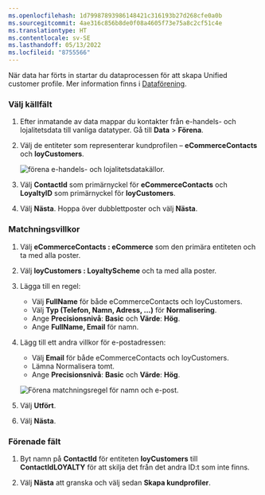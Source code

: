 ```yaml
---
ms.openlocfilehash: 1d79987893986148421c316193b27d268cfe0a0b
ms.sourcegitcommit: 4ae316c856b8de0f08a4605f73e75a8c2cf51c4e
ms.translationtype: HT
ms.contentlocale: sv-SE
ms.lasthandoff: 05/13/2022
ms.locfileid: "8755566"
---
```

När data har förts in startar du dataprocessen för att skapa Unified customer profile. Mer information finns i [Dataförening](../data-unification.md).

### <a name="select-source-fields"></a>Välj källfält

1. Efter inmatande av data mappar du kontakter från e-handels- och lojalitetsdata till vanliga datatyper. Gå till **Data** > **Förena**.

1. Välj de entiteter som representerar kundprofilen – **eCommerceContacts** och **loyCustomers**.

   ![förena e-handels- och lojalitetsdatakällor.](../media/unify-ecommerce-loyalty.png)

1. Välj **ContactId** som primärnyckel för **eCommerceContacts** och **LoyaltyID** som primärnyckel för **loyCustomers**.

1. Välj **Nästa**. Hoppa över dubblettposter och välj **Nästa**.

### <a name="match-conditions"></a>Matchningsvillkor

1. Välj **eCommerceContacts : eCommerce** som den primära entiteten och ta med alla poster.

1. Välj **loyCustomers : LoyaltyScheme** och ta med alla poster.

1. Lägga till en regel:
   - Välj **FullName** för både eCommerceContacts och loyCustomers.
   - Välj **Typ (Telefon, Namn, Adress, ...)** för **Normalisering**.
   - Ange **Precisionsnivå**: **Basic** och **Värde**: **Hög**.
   - Ange **FullName, Email** för namn.

1. Lägg till ett andra villkor för e-postadressen:
   - Välj **Email** för både eCommerceContacts och loyCustomers.
   - Lämna Normalisera tomt.
   - Ange **Precisionsnivå**: **Basic** och **Värde**: **Hög**.

   ![Förena matchningsregel för namn och e-post.](../media/unify-match-rule.png)

1. Välj **Utfört**.

1. Välj **Nästa**.

### <a name="unify-fields"></a>Förenade fält

1. Byt namn på **ContactId** för entiteten **loyCustomers** till **ContactIdLOYALTY** för att skilja det från det andra ID:t som inte finns.

1. Välj **Nästa** att granska och välj sedan **Skapa kundprofiler**.
